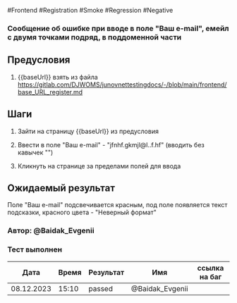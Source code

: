 #Frontend #Registration #Smoke #Regression #Negative

### Сообщение об ошибке при вводе в поле "Ваш e-mail", емейл с двумя точками подряд, в поддоменной части

## Предусловия

1. {{baseUrl}} взять из файла https://gitlab.com/DJWOMS/junovnettestingdocs/-/blob/main/frontend/base_URL_register.md

## Шаги

1. Зайти на страницу {{baseUrl}} из предусловия

2. Ввести в поле "Ваш e-mail" - "jfnhf.gkmjl@l..f.hf" (вводить без кавычек "")

3. Кликнуть на странице за пределами полей для ввода

## Ожидаемый результат

Поле "Ваш e-mail" подсвечивается красным, под поле появляется текст подсказки, красного цвета - "Неверный формат"

### Автор: @Baidak_Evgenii

### Тест выполнен
|     Дата    | Время | Результат   |   Имя  | ссылка на баг |
|     ---     |  ---  |    ---      |   ---  |      ---      |
|  08.12.2023 | 15:10 |   passed    | @Baidak_Evgenii |      |